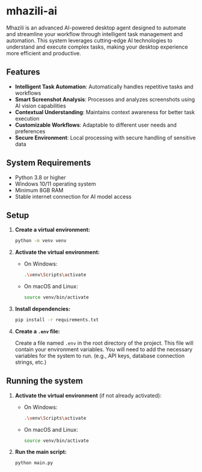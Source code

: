 # mhazili-ai

Mhazili is an advanced AI-powered desktop agent designed to automate and streamline your workflow through intelligent task management and automation. This system leverages cutting-edge AI technologies to understand and execute complex tasks, making your desktop experience more efficient and productive.

## Features

- **Intelligent Task Automation**: Automatically handles repetitive tasks and workflows
- **Smart Screenshot Analysis**: Processes and analyzes screenshots using AI vision capabilities
- **Contextual Understanding**: Maintains context awareness for better task execution
- **Customizable Workflows**: Adaptable to different user needs and preferences
- **Secure Environment**: Local processing with secure handling of sensitive data

## System Requirements

- Python 3.8 or higher
- Windows 10/11 operating system
- Minimum 8GB RAM
- Stable internet connection for AI model access

## Setup

1.  **Create a virtual environment:**

    ```bash
    python -m venv venv
    ```

2.  **Activate the virtual environment:**

    *   On Windows:

        ```bash
        .\venv\Scripts\activate
        ```

    *   On macOS and Linux:

        ```bash
        source venv/bin/activate
        ```

3.  **Install dependencies:**

    ```bash
    pip install -r requirements.txt
    ```

4.  **Create a `.env` file:**

    Create a file named `.env` in the root directory of the project. This file will contain your environment variables. You will need to add the necessary variables for the system to run. (e.g., API keys, database connection strings, etc.)

## Running the system

1.  **Activate the virtual environment** (if not already activated):

    *   On Windows:

        ```bash
        .\venv\Scripts\activate
        ```

    *   On macOS and Linux:

        ```bash
        source venv/bin/activate
        ```

2.  **Run the main script:**

    ```bash
    python main.py
    ```
